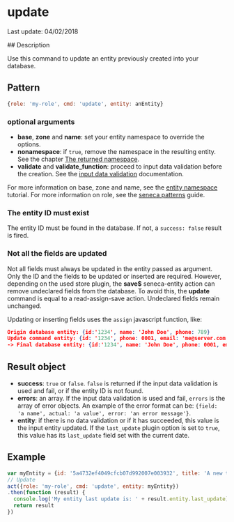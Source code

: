 # update

Last update: 04/02/2018

## Description

Use this command to update an entity previously created into your database. 

## Pattern

```js
{role: 'my-role', cmd: 'update', entity: anEntity}
```

### optional arguments

- **base**, **zone** and **name**: set your entity namespace to override the options.
- **nonamespace**: if `true`, remove the namespace in the resulting entity. See the chapter [The returned namespace][].
- **validate** and **validate_function**: proceed to input data validation before the creation. See the [input data validation][] documentation.

For more information on base, zone and name, see the [entity namespace][] tutorial.
For more information on role, see the [seneca patterns][] guide.

### The entity ID must exist

The entity ID must be found in the database. If not, a `success: false` result is fired.

### Not all the fields are updated

Not all fields must always be updated in the entity passed as argument. Only the ID and the fields to be updated or inserted are required. However, depending on the used store plugin, the **save$** seneca-entity action can remove undeclared fields from the database. To avoid this, the **update** command is equal to a read-assign-save action. Undeclared fields remain unchanged.

Updating or inserting fields uses the `assign` javascript function, like:

```json
Origin database entity: {id:'1234', name: 'John Doe', phone: 789}
Update command entity: {id: '1234', phone: 0001, email: 'me@server.com'}
-> Final database entity: {id:'1234', name: 'John Doe', phone: 0001, email: 'me@server.com'}
```

## Result object

- **success**: `true` or `false`. `false` is returned if the input data validation is used and fail, or if the entity ID is not found.
- **errors**: an array. If the input data validation is used and fail, `errors` is the array of error objects. An example of the error format can be: `{field: 'a name', actual: 'a value', error: 'an error message'}`.
- **entity**: if there is no data validation or if it has succeeded, this value is the input entity updated. If the `last_update` plugin option is set to `true`, this value has its `last_update` field set with the current date.

## Example

```js
var myEntity = {id: '5a4732ef4049cfcb07d992007e003932', title: 'A new title', content: '<h1>This is a post about cats</h1><p>Maoww...</p>'}
// Update
act({role: 'my-role', cmd: 'update', entity: myEntity})
.then(function (result) {
  console.log('My entity last update is: ' + result.entity.last_update)
  return result
})
```

[input data validation]: https://github.com/jack-y/seneca-entity-crud/tree/master/docs/input-data-validation.md
[The returned namespace]: https://github.com/jack-y/seneca-entity-crud/blob/master/README.md#the-returned-namespace
[entity namespace]: http://senecajs.org/docs/tutorials/understanding-data-entities.html#zone-base-and-name-the-entity-namespace
[seneca patterns]: http://senecajs.org/getting-started/#patterns
